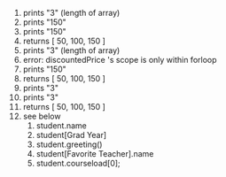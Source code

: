 1. prints "3" (length of array)
2. prints "150"
3. prints "150"
4. returns [ 50, 100, 150 ]
5. prints "3" (length of array)
6. error: discountedPrice 's scope is only within forloop
7. prints "150"
8. returns [ 50, 100, 150 ]
9. prints "3"
10. prints "3"
11. returns [ 50, 100, 150 ] 
12. see below
    1.  student.name
    2.  student[Grad Year]
    3.  student.greeting()
    4.  student[Favorite Teacher].name
    5.  student.courseload[0];


